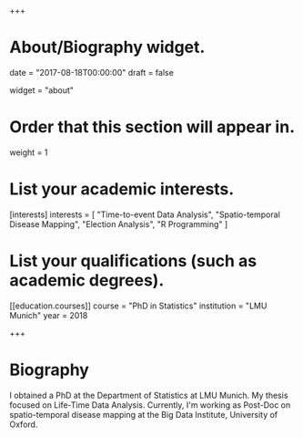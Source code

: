 +++
# About/Biography widget.

date = "2017-08-18T00:00:00"
draft = false

widget = "about"

# Order that this section will appear in.
weight = 1

# List your academic interests.
[interests]
  interests = [
    "Time-to-event Data Analysis",
    "Spatio-temporal Disease Mapping",
    "Election Analysis",
    "R Programming"
  ]

# List your qualifications (such as academic degrees).
[[education.courses]]
  course = "PhD in Statistics"
  institution = "LMU Munich"
  year = 2018

+++

# Biography

I obtained a PhD at the Department of Statistics at LMU Munich. My thesis
focused on Life-Time Data Analysis. Currently, I'm working as Post-Doc on
spatio-temporal disease mapping at the Big Data Institute, University of Oxford.
